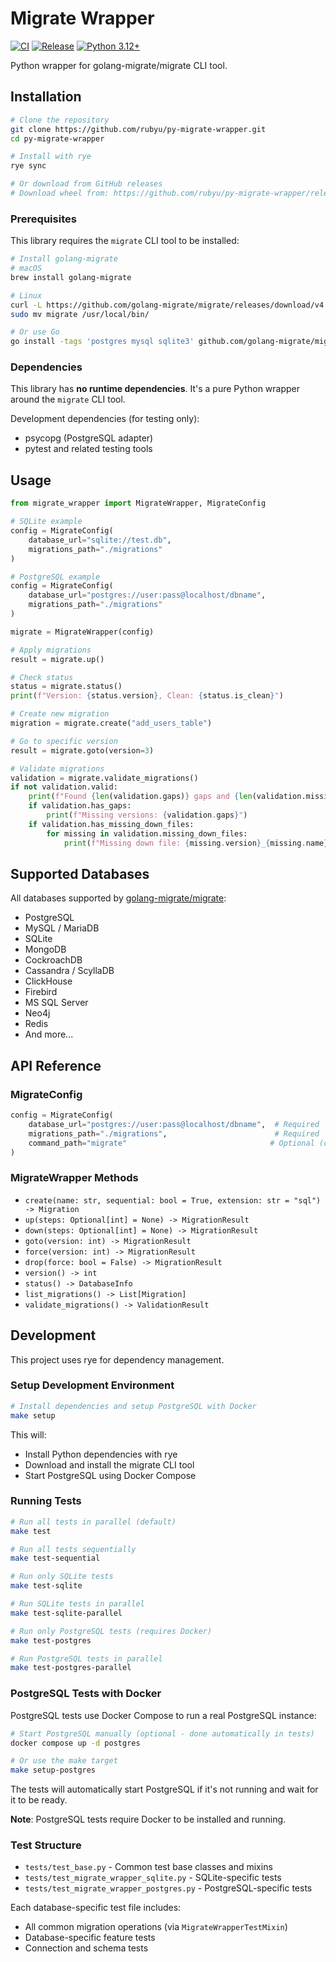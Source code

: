 # Migrate Wrapper

[![CI](https://github.com/rubyu/py-migrate-wrapper/workflows/CI/badge.svg)](https://github.com/rubyu/py-migrate-wrapper/actions/workflows/ci.yml)
[![Release](https://github.com/rubyu/py-migrate-wrapper/workflows/Release/badge.svg)](https://github.com/rubyu/py-migrate-wrapper/actions/workflows/release.yml)
[![Python 3.12+](https://img.shields.io/badge/python-3.12+-blue.svg)](https://www.python.org/downloads/)

Python wrapper for golang-migrate/migrate CLI tool.

## Installation

```bash
# Clone the repository
git clone https://github.com/rubyu/py-migrate-wrapper.git
cd py-migrate-wrapper

# Install with rye
rye sync

# Or download from GitHub releases
# Download wheel from: https://github.com/rubyu/py-migrate-wrapper/releases
```

### Prerequisites

This library requires the `migrate` CLI tool to be installed:

```bash
# Install golang-migrate
# macOS
brew install golang-migrate

# Linux
curl -L https://github.com/golang-migrate/migrate/releases/download/v4.17.0/migrate.linux-amd64.tar.gz | tar xvz
sudo mv migrate /usr/local/bin/

# Or use Go
go install -tags 'postgres mysql sqlite3' github.com/golang-migrate/migrate/v4/cmd/migrate@latest
```

### Dependencies

This library has **no runtime dependencies**. It's a pure Python wrapper around the `migrate` CLI tool.

Development dependencies (for testing only):
- psycopg (PostgreSQL adapter)
- pytest and related testing tools

## Usage

```python
from migrate_wrapper import MigrateWrapper, MigrateConfig

# SQLite example
config = MigrateConfig(
    database_url="sqlite://test.db",
    migrations_path="./migrations"
)

# PostgreSQL example
config = MigrateConfig(
    database_url="postgres://user:pass@localhost/dbname",
    migrations_path="./migrations"
)

migrate = MigrateWrapper(config)

# Apply migrations
result = migrate.up()

# Check status
status = migrate.status()
print(f"Version: {status.version}, Clean: {status.is_clean}")

# Create new migration
migration = migrate.create("add_users_table")

# Go to specific version
result = migrate.goto(version=3)

# Validate migrations
validation = migrate.validate_migrations()
if not validation.valid:
    print(f"Found {len(validation.gaps)} gaps and {len(validation.missing_down_files)} missing down files")
    if validation.has_gaps:
        print(f"Missing versions: {validation.gaps}")
    if validation.has_missing_down_files:
        for missing in validation.missing_down_files:
            print(f"Missing down file: {missing.version}_{missing.name}.down.sql")
```

## Supported Databases

All databases supported by [golang-migrate/migrate](https://github.com/golang-migrate/migrate#cli-usage):
- PostgreSQL
- MySQL / MariaDB
- SQLite
- MongoDB
- CockroachDB
- Cassandra / ScyllaDB
- ClickHouse
- Firebird
- MS SQL Server
- Neo4j
- Redis
- And more...

## API Reference

### MigrateConfig

```python
config = MigrateConfig(
    database_url="postgres://user:pass@localhost/dbname",  # Required
    migrations_path="./migrations",                        # Required
    command_path="migrate"                                # Optional (default)
)
```

### MigrateWrapper Methods

- `create(name: str, sequential: bool = True, extension: str = "sql") -> Migration`
- `up(steps: Optional[int] = None) -> MigrationResult`
- `down(steps: Optional[int] = None) -> MigrationResult`
- `goto(version: int) -> MigrationResult`
- `force(version: int) -> MigrationResult`
- `drop(force: bool = False) -> MigrationResult`
- `version() -> int`
- `status() -> DatabaseInfo`
- `list_migrations() -> List[Migration]`
- `validate_migrations() -> ValidationResult`

## Development

This project uses rye for dependency management.

### Setup Development Environment

```bash
# Install dependencies and setup PostgreSQL with Docker
make setup
```

This will:
- Install Python dependencies with rye
- Download and install the migrate CLI tool
- Start PostgreSQL using Docker Compose

### Running Tests

```bash
# Run all tests in parallel (default)
make test

# Run all tests sequentially
make test-sequential

# Run only SQLite tests
make test-sqlite

# Run SQLite tests in parallel
make test-sqlite-parallel

# Run only PostgreSQL tests (requires Docker)
make test-postgres

# Run PostgreSQL tests in parallel
make test-postgres-parallel
```

### PostgreSQL Tests with Docker

PostgreSQL tests use Docker Compose to run a real PostgreSQL instance:

```bash
# Start PostgreSQL manually (optional - done automatically in tests)
docker compose up -d postgres

# Or use the make target
make setup-postgres
```

The tests will automatically start PostgreSQL if it's not running and wait for it to be ready.

**Note**: PostgreSQL tests require Docker to be installed and running.

### Test Structure

- `tests/test_base.py` - Common test base classes and mixins
- `tests/test_migrate_wrapper_sqlite.py` - SQLite-specific tests
- `tests/test_migrate_wrapper_postgres.py` - PostgreSQL-specific tests

Each database-specific test file includes:
- All common migration operations (via `MigrateWrapperTestMixin`)
- Database-specific feature tests
- Connection and schema tests
